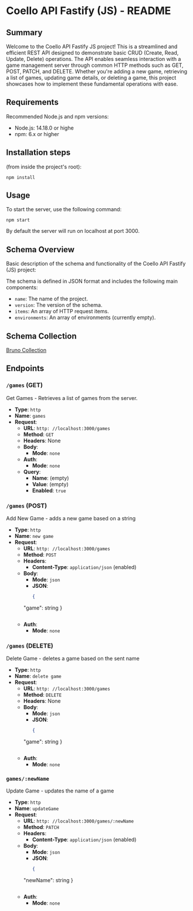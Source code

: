 # Coello API Fastify (JS) - README

## Summary

Welcome to the Coello API Fastify JS project! This is a streamlined and efficient REST API designed to demonstrate basic CRUD (Create, Read, Update, Delete) operations. The API enables seamless interaction with a game management server through common HTTP methods such as GET, POST, PATCH, and DELETE. Whether you're adding a new game, retrieving a list of games, updating game details, or deleting a game, this project showcases how to implement these fundamental operations with ease.


## Requirements
Recommended Node.js and npm versions:

* Node.js: 14.18.0 or highe
* npm: 6.x or higher

## Installation steps
(from inside the project's root):

`npm install`

## Usage

To start the server, use the following command:

`npm start`

By default the server will run on localhost at port 3000.



## Schema Overview


Basic description of the schema and functionality of the Coello API Fastify (JS) project:

The schema is defined in JSON format and includes the following main components:

- `name`: The name of the project.
- `version`: The version of the schema.
- `items`: An array of HTTP request items.
- `environments`: An array of environments (currently empty).

## Schema Collection
[Bruno Collection](schemas/coello%20api%20fastify%20(JS).json)

## Endpoints

### `/games` (GET) 
Get Games - Retrieves a list of games from the server.

- **Type**: `http`
- **Name**: `games`
- **Request**:
  - **URL**: `http: //localhost:3000/games`
  - **Method**: `GET`
  - **Headers**: None
  - **Body**: 
    - **Mode**: `none`
  - **Auth**: 
    - **Mode**: `none`
  - **Query**: 
    - **Name**: (empty)
    - **Value**: (empty)
    - **Enabled**: `true`



### `/games` (POST)
Add New Game - adds a new game based on a string

- **Type**: `http`
- **Name**: `new game`
- **Request**:
  - **URL**: `http: //localhost:3000/games`
  - **Method**: `POST`
  - **Headers**:
    - **Content-Type**: `application/json` (enabled)
  - **Body**: 
    - **Mode**: `json`
    - **JSON**: 
      ```json
      {
    "game": string
}
      ```
  - **Auth**: 
    - **Mode**: `none`



### `/games` (DELETE)
Delete Game  - deletes a game based on the sent name

- **Type**: `http`
- **Name**: `delete game`
- **Request**:
  - **URL**: `http: //localhost:3000/games`
  - **Method**: `DELETE`
  - **Headers**: None
  - **Body**: 
    - **Mode**: `json`
    - **JSON**: 
      ```json
      {
    "game": string
}
      ```
  - **Auth**: 
    - **Mode**: `none`


### `games/:newName`
Update Game - updates the name of a game 

- **Type**: `http`
- **Name**: `updateGame`
- **Request**:
  - **URL**: `http: //localhost:3000/games/:newName`
  - **Method**: `PATCH`
  - **Headers**:
    - **Content-Type**: `application/json` (enabled)
  - **Body**: 
    - **Mode**: `json`
    - **JSON**: 
      ```json
      {
    "newName": string
}
      ```
  - **Auth**: 
    - **Mode**: `none`

